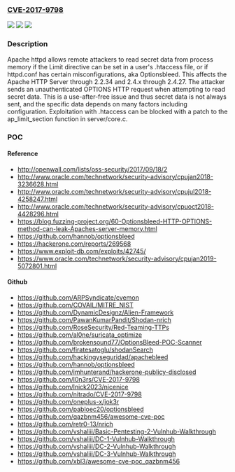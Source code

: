 ### [CVE-2017-9798](https://cve.mitre.org/cgi-bin/cvename.cgi?name=CVE-2017-9798)
![](https://img.shields.io/static/v1?label=Product&message=Apache%20HTTP%20Server&color=blue)
![](https://img.shields.io/static/v1?label=Version&message=n%2Fa&color=blue)
![](https://img.shields.io/static/v1?label=Vulnerability&message=use-after-free&color=brighgreen)

### Description

Apache httpd allows remote attackers to read secret data from process memory if the Limit directive can be set in a user's .htaccess file, or if httpd.conf has certain misconfigurations, aka Optionsbleed. This affects the Apache HTTP Server through 2.2.34 and 2.4.x through 2.4.27. The attacker sends an unauthenticated OPTIONS HTTP request when attempting to read secret data. This is a use-after-free issue and thus secret data is not always sent, and the specific data depends on many factors including configuration. Exploitation with .htaccess can be blocked with a patch to the ap_limit_section function in server/core.c.

### POC

#### Reference
- http://openwall.com/lists/oss-security/2017/09/18/2
- http://www.oracle.com/technetwork/security-advisory/cpujan2018-3236628.html
- http://www.oracle.com/technetwork/security-advisory/cpujul2018-4258247.html
- http://www.oracle.com/technetwork/security-advisory/cpuoct2018-4428296.html
- https://blog.fuzzing-project.org/60-Optionsbleed-HTTP-OPTIONS-method-can-leak-Apaches-server-memory.html
- https://github.com/hannob/optionsbleed
- https://hackerone.com/reports/269568
- https://www.exploit-db.com/exploits/42745/
- https://www.oracle.com/technetwork/security-advisory/cpujan2019-5072801.html

#### Github
- https://github.com/ARPSyndicate/cvemon
- https://github.com/COVAIL/MITRE_NIST
- https://github.com/DynamicDesignz/Alien-Framework
- https://github.com/PawanKumarPandit/Shodan-nrich
- https://github.com/RoseSecurity/Red-Teaming-TTPs
- https://github.com/al0ne/suricata_optimize
- https://github.com/brokensound77/OptionsBleed-POC-Scanner
- https://github.com/firatesatoglu/shodanSearch
- https://github.com/hackingyseguridad/apachebleed
- https://github.com/hannob/optionsbleed
- https://github.com/imhunterand/hackerone-publicy-disclosed
- https://github.com/l0n3rs/CVE-2017-9798
- https://github.com/lnick2023/nicenice
- https://github.com/nitrado/CVE-2017-9798
- https://github.com/oneplus-x/jok3r
- https://github.com/pabloec20/optionsbleed
- https://github.com/qazbnm456/awesome-cve-poc
- https://github.com/retr0-13/nrich
- https://github.com/vshaliii/Basic-Pentesting-2-Vulnhub-Walkthrough
- https://github.com/vshaliii/DC-1-Vulnhub-Walkthrough
- https://github.com/vshaliii/DC-2-Vulnhub-Walkthrough
- https://github.com/vshaliii/DC-3-Vulnhub-Walkthrough
- https://github.com/xbl3/awesome-cve-poc_qazbnm456

